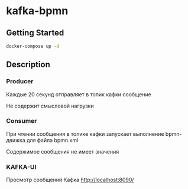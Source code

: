 # kafka-bpmn



## Getting Started

```sh
docker-compose up -d
```



## Description

### Producer
Каждые 20 секунд отправляет в топик кафки сообщение

Не содержит смысловой нагрузки

### Consumer
При чтении сообщения в топике кафки запускает выполнение bpmn-движка для файла bpmn.xml

Содержимое сообщения не имеет значения

### KAFKA-UI
Просмотр сообщений Кафка [http://localhost:8090/](http://localhost:8090/ "KAFKA-UI")
